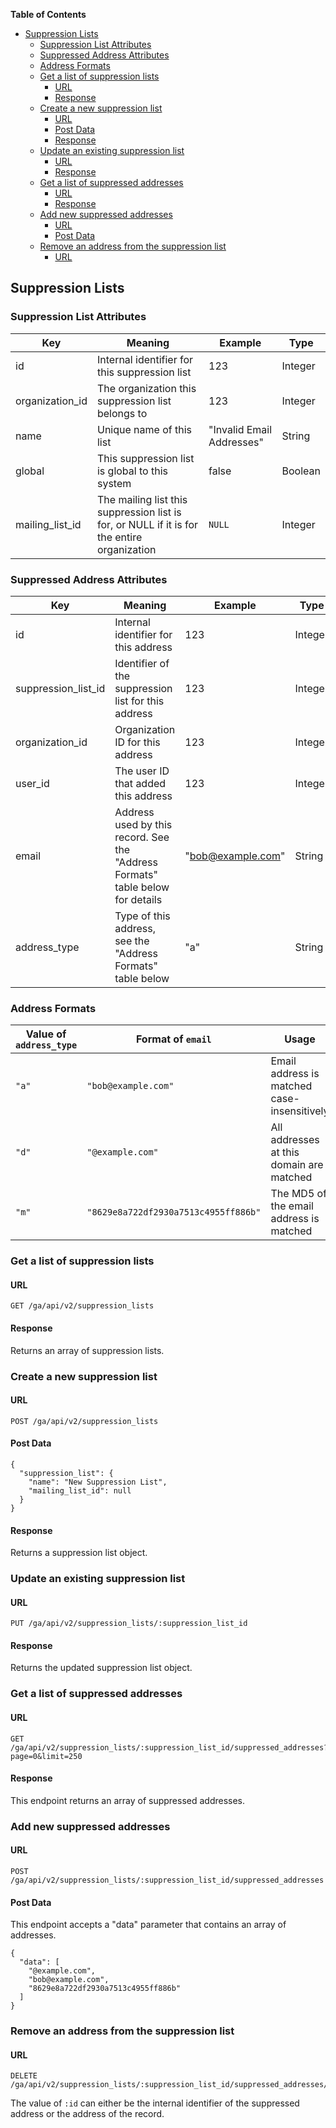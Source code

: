 <!-- START doctoc generated TOC please keep comment here to allow auto update -->
<!-- DON'T EDIT THIS SECTION, INSTEAD RE-RUN doctoc TO UPDATE -->
**Table of Contents**

- [Suppression Lists](#suppression-lists)
  - [Suppression List Attributes](#suppression-list-attributes)
  - [Suppressed Address Attributes](#suppressed-address-attributes)
  - [Address Formats](#address-formats)
  - [Get a list of suppression lists](#get-a-list-of-suppression-lists)
    - [URL](#url)
    - [Response](#response)
  - [Create a new suppression list](#create-a-new-suppression-list)
    - [URL](#url-1)
    - [Post Data](#post-data)
    - [Response](#response-1)
  - [Update an existing suppression list](#update-an-existing-suppression-list)
    - [URL](#url-2)
    - [Response](#response-2)
  - [Get a list of suppressed addresses](#get-a-list-of-suppressed-addresses)
    - [URL](#url-3)
    - [Response](#response-3)
  - [Add new suppressed addresses](#add-new-suppressed-addresses)
    - [URL](#url-4)
    - [Post Data](#post-data-1)
  - [Remove an address from the suppression list](#remove-an-address-from-the-suppression-list)
    - [URL](#url-5)

<!-- END doctoc generated TOC please keep comment here to allow auto update -->

## Suppression Lists


### Suppression List Attributes

| Key             | Meaning                                                                                     | Example                   | Type    |
| --------------- | ------------------------------------------------------------------------------------------- | ------------------------- | ------- |
| id              | Internal identifier for this suppression list                                               | 123                       | Integer |
| organization_id | The organization this suppression list belongs to                                           | 123                       | Integer |
| name            | Unique name of this list                                                                    | "Invalid Email Addresses" | String  |
| global          | This suppression list is global to this system                                              | false                     | Boolean |
| mailing_list_id | The mailing list this suppression list is for, or NULL if it is for the entire organization | `NULL`                    | Integer |


### Suppressed Address Attributes

| Key                 | Meaning                                                                        | Example           | Type    |
| ------------------- | ------------------------------------------------------------------------------ | ----------------- | ------- |
| id                  | Internal identifier for this address                                           | 123               | Integer |
| suppression_list_id | Identifier of the suppression list for this address                            | 123               | Integer |
| organization_id     | Organization ID for this address                                               | 123               | Integer |
| user_id             | The user ID that added this address                                            | 123               | Integer |
| email               | Address used by this record. See the "Address Formats" table below for details | "bob@example.com" | String  |
| address_type        | Type of this address, see the "Address Formats" table below                    | "a"               | String  |


### Address Formats

| Value of `address_type` | Format of `email`                    | Usage                                       |
| ----------------------- | ------------------------------------ | ------------------------------------------- |
| `"a"`                   | `"bob@example.com"`                  | Email address is matched case-insensitively |
| `"d"`                   | `"@example.com"`                     | All addresses at this domain are matched    |
| `"m"`                   | `"8629e8a722df2930a7513c4955ff886b"` | The MD5 of the email address is matched     |


### Get a list of suppression lists

#### URL

    GET /ga/api/v2/suppression_lists

#### Response

Returns an array of suppression lists.


### Create a new suppression list

#### URL

    POST /ga/api/v2/suppression_lists

#### Post Data

    {
      "suppression_list": {
        "name": "New Suppression List",
        "mailing_list_id": null
      }
    }

#### Response

Returns a suppression list object.


### Update an existing suppression list

#### URL

    PUT /ga/api/v2/suppression_lists/:suppression_list_id

#### Response

Returns the updated suppression list object.


### Get a list of suppressed addresses

#### URL

    GET /ga/api/v2/suppression_lists/:suppression_list_id/suppressed_addresses?page=0&limit=250

#### Response

This endpoint returns an array of suppressed addresses.


### Add new suppressed addresses

#### URL

    POST /ga/api/v2/suppression_lists/:suppression_list_id/suppressed_addresses

#### Post Data

This endpoint accepts a "data" parameter that contains an array of addresses.

    {
      "data": [
        "@example.com",
        "bob@example.com",
        "8629e8a722df2930a7513c4955ff886b"
      ]
    }


### Remove an address from the suppression list

#### URL

    DELETE /ga/api/v2/suppression_lists/:suppression_list_id/suppressed_addresses/:id

The value of `:id` can either be the internal identifier of the suppressed
address or the address of the record.
